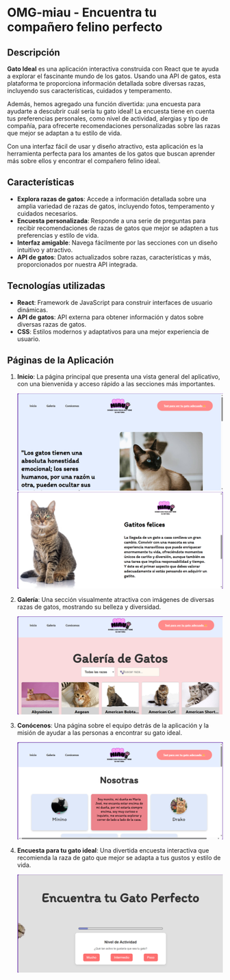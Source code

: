  
# OMG-miau - Encuentra tu compañero felino perfecto

## Descripción

**Gato Ideal** es una aplicación interactiva construida con React que te ayuda a explorar el fascinante mundo de los gatos. Usando una API de gatos, esta plataforma te proporciona información detallada sobre diversas razas, incluyendo sus características, cuidados y temperamento.

Además, hemos agregado una función divertida: ¡una encuesta para ayudarte a descubrir cuál sería tu gato ideal! La encuesta tiene en cuenta tus preferencias personales, como nivel de actividad, alergias y tipo de compañía, para ofrecerte recomendaciones personalizadas sobre las razas que mejor se adaptan a tu estilo de vida.

Con una interfaz fácil de usar y diseño atractivo, esta aplicación es la herramienta perfecta para los amantes de los gatos que buscan aprender más sobre ellos y encontrar el compañero felino ideal.

## Características

- **Explora razas de gatos**: Accede a información detallada sobre una amplia variedad de razas de gatos, incluyendo fotos, temperamento y cuidados necesarios.
- **Encuesta personalizada**: Responde a una serie de preguntas para recibir recomendaciones de razas de gatos que mejor se adapten a tus preferencias y estilo de vida.
- **Interfaz amigable**: Navega fácilmente por las secciones con un diseño intuitivo y atractivo.
- **API de gatos**: Datos actualizados sobre razas, características y más, proporcionados por nuestra API integrada.


## Tecnologías utilizadas

- **React**: Framework de JavaScript para construir interfaces de usuario dinámicas.
- **API de gatos**: API externa para obtener información y datos sobre diversas razas de gatos.
- **CSS**: Estilos modernos y adaptativos para una mejor experiencia de usuario.


## Páginas de la Aplicación

1. **Inicio**: La página principal que presenta una vista general del aplicativo, con una bienvenida y acceso rápido a las secciones más importantes.
   
   ![Inicio](https://github.com/majopan/OMG-miau/blob/main/OMG_Miau/src/assets/iniciopag.png?raw=true)
   ![Inicio2](https://github.com/majopan/OMG-miau/blob/main/OMG_Miau/src/assets/gatos%20felices.png?raw=true)

3. **Galería**: Una sección visualmente atractiva con imágenes de diversas razas de gatos, mostrando su belleza y diversidad.

   ![Galería](https://github.com/majopan/OMG-miau/blob/main/OMG_Miau/src/assets/galeria%20de%20gatos.png?raw=true)

4. **Conócenos**: Una página sobre el equipo detrás de la aplicación y la misión de ayudar a las personas a encontrar su gato ideal.

   ![Conócenos](https://github.com/majopan/OMG-miau/blob/main/OMG_Miau/src/assets/conocenos.png?raw=true)

5. **Encuesta para tu gato ideal**: Una divertida encuesta interactiva que recomienda la raza de gato que mejor se adapta a tus gustos y estilo de vida.

   ![Test para tu gato ideal](https://github.com/majopan/OMG-miau/blob/main/OMG_Miau/src/assets/encuentra%20tu%20gato%20perfecto.png?raw=true)

